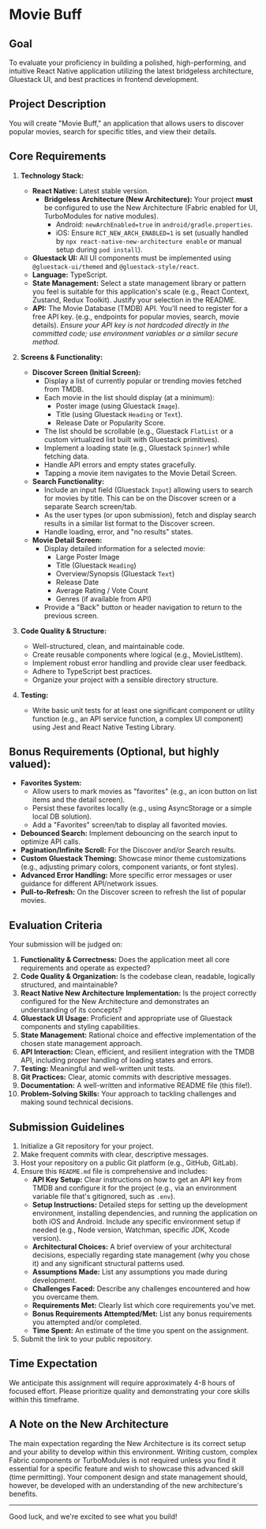 # Movie Buff

## Goal
To evaluate your proficiency in building a polished, high-performing, and intuitive React Native application utilizing the latest bridgeless architecture, Gluestack UI, and best practices in frontend development.

## Project Description
You will create "Movie Buff," an application that allows users to discover popular movies, search for specific titles, and view their details.

## Core Requirements

1.  **Technology Stack:**
    *   **React Native:** Latest stable version.
        *   **Bridgeless Architecture (New Architecture):** Your project **must** be configured to use the New Architecture (Fabric enabled for UI, TurboModules for native modules).
            *   Android: `newArchEnabled=true` in `android/gradle.properties`.
            *   iOS: Ensure `RCT_NEW_ARCH_ENABLED=1` is set (usually handled by `npx react-native-new-architecture enable` or manual setup during `pod install`).
    *   **Gluestack UI:** All UI components must be implemented using `@gluestack-ui/themed` and `@gluestack-style/react`.
    *   **Language:** TypeScript.
    *   **State Management:** Select a state management library or pattern you feel is suitable for this application's scale (e.g., React Context, Zustand, Redux Toolkit). Justify your selection in the README.
    *   **API:** The Movie Database (TMDB) API. You'll need to register for a free API key. (e.g., endpoints for popular movies, search, movie details). *Ensure your API key is not hardcoded directly in the committed code; use environment variables or a similar secure method.*

2.  **Screens & Functionality:**
    *   **Discover Screen (Initial Screen):**
        *   Display a list of currently popular or trending movies fetched from TMDB.
        *   Each movie in the list should display (at a minimum):
            *   Poster image (using Gluestack `Image`).
            *   Title (using Gluestack `Heading` or `Text`).
            *   Release Date or Popularity Score.
        *   The list should be scrollable (e.g., Gluestack `FlatList` or a custom virtualized list built with Gluestack primitives).
        *   Implement a loading state (e.g., Gluestack `Spinner`) while fetching data.
        *   Handle API errors and empty states gracefully.
        *   Tapping a movie item navigates to the Movie Detail Screen.
    *   **Search Functionality:**
        *   Include an input field (Gluestack `Input`) allowing users to search for movies by title. This can be on the Discover screen or a separate Search screen/tab.
        *   As the user types (or upon submission), fetch and display search results in a similar list format to the Discover screen.
        *   Handle loading, error, and "no results" states.
    *   **Movie Detail Screen:**
        *   Display detailed information for a selected movie:
            *   Large Poster Image
            *   Title (Gluestack `Heading`)
            *   Overview/Synopsis (Gluestack `Text`)
            *   Release Date
            *   Average Rating / Vote Count
            *   Genres (if available from API)
        *   Provide a "Back" button or header navigation to return to the previous screen.

3.  **Code Quality & Structure:**
    *   Well-structured, clean, and maintainable code.
    *   Create reusable components where logical (e.g., MovieListItem).
    *   Implement robust error handling and provide clear user feedback.
    *   Adhere to TypeScript best practices.
    *   Organize your project with a sensible directory structure.

4.  **Testing:**
    *   Write basic unit tests for at least one significant component or utility function (e.g., an API service function, a complex UI component) using Jest and React Native Testing Library.

## Bonus Requirements (Optional, but highly valued):

*   **Favorites System:**
    *   Allow users to mark movies as "favorites" (e.g., an icon button on list items and the detail screen).
    *   Persist these favorites locally (e.g., using AsyncStorage or a simple local DB solution).
    *   Add a "Favorites" screen/tab to display all favorited movies.
*   **Debounced Search:** Implement debouncing on the search input to optimize API calls.
*   **Pagination/Infinite Scroll:** For the Discover and/or Search results.
*   **Custom Gluestack Theming:** Showcase minor theme customizations (e.g., adjusting primary colors, component variants, or font styles).
*   **Advanced Error Handling:** More specific error messages or user guidance for different API/network issues.
*   **Pull-to-Refresh:** On the Discover screen to refresh the list of popular movies.

## Evaluation Criteria

Your submission will be judged on:

1.  **Functionality & Correctness:** Does the application meet all core requirements and operate as expected?
2.  **Code Quality & Organization:** Is the codebase clean, readable, logically structured, and maintainable?
3.  **React Native New Architecture Implementation:** Is the project correctly configured for the New Architecture and demonstrates an understanding of its concepts?
4.  **Gluestack UI Usage:** Proficient and appropriate use of Gluestack components and styling capabilities.
5.  **State Management:** Rational choice and effective implementation of the chosen state management approach.
6.  **API Interaction:** Clean, efficient, and resilient integration with the TMDB API, including proper handling of loading states and errors.
7.  **Testing:** Meaningful and well-written unit tests.
8.  **Git Practices:** Clear, atomic commits with descriptive messages.
9.  **Documentation:** A well-written and informative README file (this file!).
10. **Problem-Solving Skills:** Your approach to tackling challenges and making sound technical decisions.

## Submission Guidelines

1.  Initialize a Git repository for your project.
2.  Make frequent commits with clear, descriptive messages.
3.  Host your repository on a public Git platform (e.g., GitHub, GitLab).
4.  Ensure this `README.md` file is comprehensive and includes:
    *   **API Key Setup:** Clear instructions on how to get an API key from TMDB and configure it for the project (e.g., via an environment variable file that's gitignored, such as `.env`).
    *   **Setup Instructions:** Detailed steps for setting up the development environment, installing dependencies, and running the application on both iOS and Android. Include any specific environment setup if needed (e.g., Node version, Watchman, specific JDK, Xcode version).
    *   **Architectural Choices:** A brief overview of your architectural decisions, especially regarding state management (why you chose it) and any significant structural patterns used.
    *   **Assumptions Made:** List any assumptions you made during development.
    *   **Challenges Faced:** Describe any challenges encountered and how you overcame them.
    *   **Requirements Met:** Clearly list which core requirements you've met.
    *   **Bonus Requirements Attempted/Met:** List any bonus requirements you attempted and/or completed.
    *   **Time Spent:** An estimate of the time you spent on the assignment.
5.  Submit the link to your public repository.

## Time Expectation
We anticipate this assignment will require approximately 4-8 hours of focused effort. Please prioritize quality and demonstrating your core skills within this timeframe.

## A Note on the New Architecture
The main expectation regarding the New Architecture is its correct setup and your ability to develop within this environment. Writing custom, complex Fabric components or TurboModules is not required unless you find it essential for a specific feature and wish to showcase this advanced skill (time permitting). Your component design and state management should, however, be developed with an understanding of the new architecture's benefits.

---

Good luck, and we're excited to see what you build!